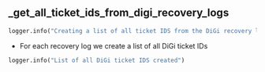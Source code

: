 ## _get_all_ticket_ids_from_digi_recovery_logs

```python
logger.info("Creating a list of all ticket IDS from the DiGi recovery logs")
```

* For each recovery log we create a list of all DiGi ticket IDs

```python
logger.info("List of all DiGi ticket IDS created")
```